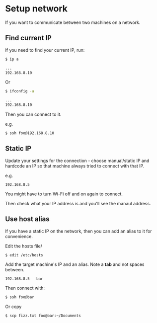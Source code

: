 # Setup network

If you want to communicate between two machines on a network.


## Find current IP

If you need to find your current IP, run:

```sh
$ ip a

...
192.168.8.10
```

Or

```sh
$ ifconfig -a

...
192.168.8.10
```

Then you can connect to it.

e.g.

```sh
$ ssh foo@192.168.8.10
```


## Static IP

Update your settings for the connection - choose manual/static IP and hardcode an IP so that machine always tried to connect with that IP.

e.g.

```
192.168.8.5
```

You might have to turn Wi-Fi off and on again to connect.

Then check what your IP address is and you'll see the manaul address.



## Use host alias

If you have a static IP on the network, then you can add an alias to it for convenience.

Edit the hosts file/

```sh
$ edit /etc/hosts
```

Add the target machine's IP and an alias. Note a **tab** and not spaces between.

```
192.168.8.5   bar
```

Then connect with:

```sh
$ ssh foo@bar
```

Or copy

```sh
$ scp fizz.txt foo@bar:~/Documents
```
